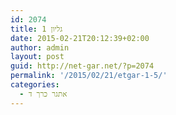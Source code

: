 ```yaml
---
id: 2074
title: גליון 1
date: 2015-02-21T20:12:39+02:00
author: admin
layout: post
guid: http://net-gar.net/?p=2074
permalink: '/2015/02/21/etgar-1-5/'
categories:
  - אתגר כרך ד
---
```


